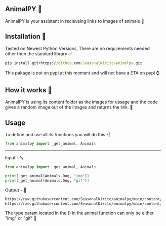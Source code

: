 ## AnimalPY 🐍
AnimalPY is your assistant in recieveing links to images of animals 🤖
## Installation 📩
Tested on Newest Python Versions, 
There are no requirements needed other then the standard library ✅
```cmd
pip install git+https://github.com/SeasonalKirito/animalpy.git
```
This pakage is not on pypi at this moment and will not have a ETA on pypi ⌚
## How it works 💽
AnimalPY is using its content folder as the images for ussage 
and the code gives a random image out of the images and returns the link. 📨
## Usage
To define and use all its functions you will do this -|
```py
from animalpy import _get_animal, Animals
```
 
---
 
Input - 🔤
```py
from animalpy import _get_animal, Animals

print(_get_animal(Animals.Dog, "img"))
print(_get_animal(Animals.Dog, "gif"))
```
Output - 🔢
```cmd
https://raw.githubusercontent.com/SeasonalKirito/animalpy/main/content/dog/img/[4].png
https://raw.githubusercontent.com/SeasonalKirito/animalpy/main/content/dog/gif/[1].gif
```
The type param located in the () in the animal function can only be either "img" or "gif" 💾
